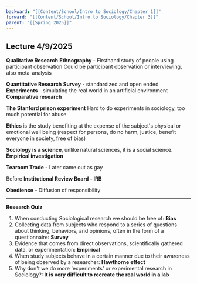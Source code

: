 ```yaml
---
backward: "[[Content/School/Intro to Sociology/Chapter 1]]"
forward: "[[Content/School/Intro to Sociology/Chapter 3]]"
parent: "[[Spring 2025]]"
---
```






Lecture 4/9/2025
--
**Qualitative Research**
**Ethnography** - Firsthand study of people using participant observation
Could be participant observation or interviewing, also meta-analysis

**Quantitative Research**
**Survey** - standardized and open ended
**Experiments** - simulating the real world in an artificial environment
**Comparative research**

**The Stanford prison experiment**
Hard to do experiments in sociology, too much potential for abuse

**Ethics**
is the study benefiting at the expense of the subject's physical or emotional well being (respect for persons, do no harm, justice, benefit everyone in society, free of bias)

**Sociology is a science**, unlike natural sciences, it is a social science.
****Empirical investigation****

**Tearoom Trade** - Later came out as gay

Before **Institutional Review Board - IRB**

**Obedience** - Diffusion of responsibility

---
**Research Quiz**
1. When conducting Sociological research we should be free of: **Bias**
2. Collecting data from subjects who respond to a series of questions about thinking, behaviors, and opinions, often in the form of a questionnaire: **Survey**
3. Evidence that comes from direct observations, scientifically gathered data, or experimentation: **Empirical**
4. When study subjects behave in a certain manner due to their awareness of being observed by a researcher: **Hawthorne effect**
5. Why don't we do more 'experiments' or experimental research in Sociology?: **It is very difficult to recreate the real world in a lab**
